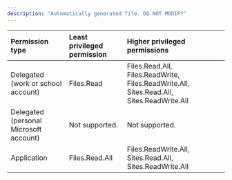 ```yaml
---
description: "Automatically generated file. DO NOT MODIFY"
---
```


|Permission type|Least privileged permission|Higher privileged permissions|
|:---|:---|:---|
|Delegated (work or school account)|Files.Read|Files.Read.All, Files.ReadWrite, Files.ReadWrite.All, Sites.Read.All, Sites.ReadWrite.All|
|Delegated (personal Microsoft account)|Not supported.|Not supported.|
|Application|Files.Read.All|Files.ReadWrite.All, Sites.Read.All, Sites.ReadWrite.All|

